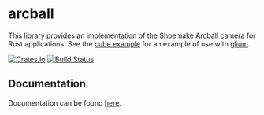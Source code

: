 # arcball

This library provides an implementation of the [Shoemake Arcball camera](https://www.talisman.org/~erlkonig/misc/shoemake92-arcball.pdf)
for Rust applications. See
the [cube example](examples/cube) for an example of use with [glium](https://crates.io/crates/glium).

[![Crates.io](https://img.shields.io/crates/v/arcball.svg)](https://crates.io/crates/arcball)
[![Build Status](https://travis-ci.org/Twinklebear/arcball.svg?branch=master)](https://travis-ci.org/Twinklebear/arcball)

## Documentation

Documentation can be found [here](http://www.willusher.io/arcball/arcball/).

